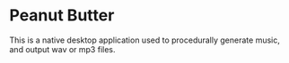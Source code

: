 # Peanut Butter
This is a native desktop application used to procedurally generate music, and output wav or mp3 files. 
